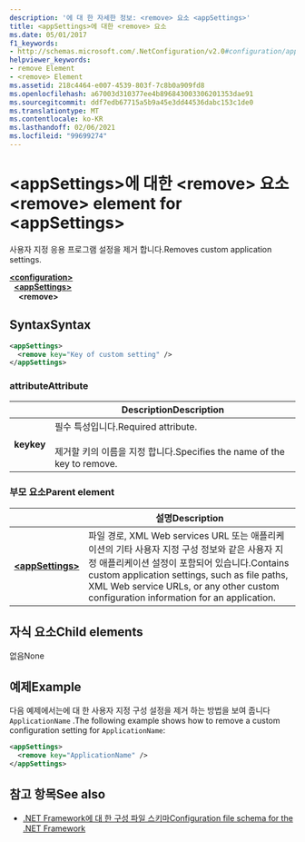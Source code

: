 ```yaml
---
description: '에 대 한 자세한 정보: <remove> 요소 <appSettings>'
title: <appSettings>에 대한 <remove> 요소
ms.date: 05/01/2017
f1_keywords:
- http://schemas.microsoft.com/.NetConfiguration/v2.0#configuration/appSettings/remove
helpviewer_keywords:
- remove Element
- <remove> Element
ms.assetid: 218c4464-e007-4539-803f-7c8b0a909fd8
ms.openlocfilehash: a67003d310377ee4b896843003306201353dae91
ms.sourcegitcommit: ddf7edb67715a5b9a45e3dd44536dabc153c1de0
ms.translationtype: MT
ms.contentlocale: ko-KR
ms.lasthandoff: 02/06/2021
ms.locfileid: "99699274"
---
```

# <a name="remove-element-for-appsettings"></a><span data-ttu-id="bfd38-103">\<appSettings>에 대한 \<remove> 요소</span><span class="sxs-lookup"><span data-stu-id="bfd38-103">\<remove> element for \<appSettings></span></span>

<span data-ttu-id="bfd38-104">사용자 지정 응용 프로그램 설정을 제거 합니다.</span><span class="sxs-lookup"><span data-stu-id="bfd38-104">Removes custom application settings.</span></span>

[**\<configuration>**](../configuration-element.md)\
&nbsp;&nbsp;[**\<appSettings>**](appsettings-element-for-configuration.md)\
&nbsp;&nbsp;&nbsp;&nbsp;**\<remove>**

## <a name="syntax"></a><span data-ttu-id="bfd38-105">Syntax</span><span class="sxs-lookup"><span data-stu-id="bfd38-105">Syntax</span></span>

```xml
<appSettings>
  <remove key="Key of custom setting" />
</appSettings>
```

### <a name="attribute"></a><span data-ttu-id="bfd38-106">attribute</span><span class="sxs-lookup"><span data-stu-id="bfd38-106">Attribute</span></span>

|         | <span data-ttu-id="bfd38-107">Description</span><span class="sxs-lookup"><span data-stu-id="bfd38-107">Description</span></span> |
| ------- | ----------- |
| <span data-ttu-id="bfd38-108">**key**</span><span class="sxs-lookup"><span data-stu-id="bfd38-108">**key**</span></span> | <span data-ttu-id="bfd38-109">필수 특성입니다.</span><span class="sxs-lookup"><span data-stu-id="bfd38-109">Required attribute.</span></span><br><br><span data-ttu-id="bfd38-110">제거할 키의 이름을 지정 합니다.</span><span class="sxs-lookup"><span data-stu-id="bfd38-110">Specifies the name of the key to remove.</span></span> |

### <a name="parent-element"></a><span data-ttu-id="bfd38-111">부모 요소</span><span class="sxs-lookup"><span data-stu-id="bfd38-111">Parent element</span></span>

|     | <span data-ttu-id="bfd38-112">설명</span><span class="sxs-lookup"><span data-stu-id="bfd38-112">Description</span></span> |
| --- | ----------- |
| [**\<appSettings>**](appsettings-element-for-configuration.md) | <span data-ttu-id="bfd38-113">파일 경로, XML Web services URL 또는 애플리케이션의 기타 사용자 지정 구성 정보와 같은 사용자 지정 애플리케이션 설정이 포함되어 있습니다.</span><span class="sxs-lookup"><span data-stu-id="bfd38-113">Contains custom application settings, such as file paths, XML Web service URLs, or any other custom configuration information for an application.</span></span> |

## <a name="child-elements"></a><span data-ttu-id="bfd38-114">자식 요소</span><span class="sxs-lookup"><span data-stu-id="bfd38-114">Child elements</span></span>

<span data-ttu-id="bfd38-115">없음</span><span class="sxs-lookup"><span data-stu-id="bfd38-115">None</span></span>

## <a name="example"></a><span data-ttu-id="bfd38-116">예제</span><span class="sxs-lookup"><span data-stu-id="bfd38-116">Example</span></span>

<span data-ttu-id="bfd38-117">다음 예제에서는에 대 한 사용자 지정 구성 설정을 제거 하는 방법을 보여 줍니다 `ApplicationName` .</span><span class="sxs-lookup"><span data-stu-id="bfd38-117">The following example shows how to remove a custom configuration setting for `ApplicationName`:</span></span>

```xml
<appSettings>
  <remove key="ApplicationName" />
</appSettings>
```

## <a name="see-also"></a><span data-ttu-id="bfd38-118">참고 항목</span><span class="sxs-lookup"><span data-stu-id="bfd38-118">See also</span></span>

- [<span data-ttu-id="bfd38-119">.NET Framework에 대 한 구성 파일 스키마</span><span class="sxs-lookup"><span data-stu-id="bfd38-119">Configuration file schema for the .NET Framework</span></span>](../index.md)
